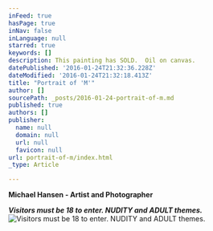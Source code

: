 ```yaml
---
inFeed: true
hasPage: true
inNav: false
inLanguage: null
starred: true
keywords: []
description: This painting has SOLD.  Oil on canvas.
datePublished: '2016-01-24T21:32:36.228Z'
dateModified: '2016-01-24T21:32:18.413Z'
title: "Portrait of 'M'"
author: []
sourcePath: _posts/2016-01-24-portrait-of-m.md
published: true
authors: []
publisher:
  name: null
  domain: null
  url: null
  favicon: null
url: portrait-of-m/index.html
_type: Article

---
```

**Michael Hansen - Artist and Photographer**

**_Visitors must be 18 to enter.  NUDITY and ADULT themes._**
![Visitors must be 18 to enter.  NUDITY and ADULT themes.](https://s3-us-west-2.amazonaws.com/the-grid-img/p/37e268fd7fa19d13c5f218312085c3cd8f1b5a84.jpg)